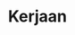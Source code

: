 ---
# Feel free to add content and custom Front Matter to this file.
# To modify the layout, see https://jekyllrb.com/docs/themes/#overriding-theme-defaults

layout: kerjaan-archive
title: "Kerjaan"
canonical_url: 'https://adityarahmanda.github.io/kerjaan'
---